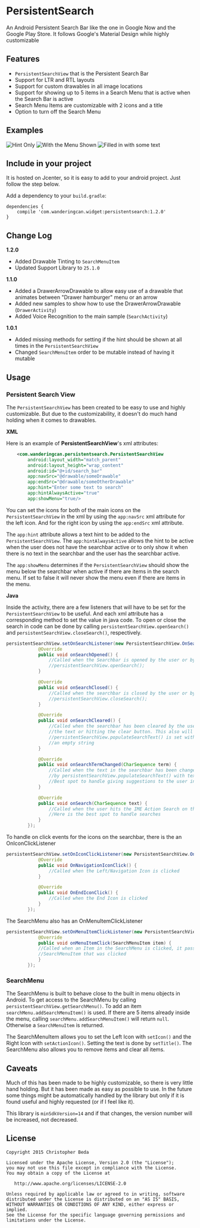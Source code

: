 # PersistentSearch
An Android Persistent Search Bar like the one in Google Now and the Google Play Store. It follows Google's Material Design while
highly customizable

## Features
* `PersistentSearchView` that is the Persistent Search Bar
* Support for LTR and RTL layouts
* Support for custom drawables in all image locations
* Support for showing up to 5 items in a Search Menu that is active when the Search Bar is active
* Search Menu Items are customizable with 2 icons and a title
* Option to turn off the Search Menu

## Examples
![Hint Only](https://github.com/s7092910/PersistentSearch/blob/master/images/Hint.png)
![With the Menu Shown](https://github.com/s7092910/PersistentSearch/blob/master/images/Menu.png)
![Filled in with some text](https://github.com/s7092910/PersistentSearch/blob/master/images/Filled.png)

## Include in your project
It is hosted on Jcenter, so it is easy to add to your android project. Just follow the step below.

Add a dependency to your `build.gradle`:
```
dependencies {
    compile 'com.wanderingcan.widget:persistentsearch:1.2.0'
}
```

## Change Log
**1.2.0**
  * Added Drawable Tinting to `SearchMenuItem`
  * Updated Support Library to `25.1.0`

**1.1.0**
  * Added a DrawerArrowDrawable to allow easy use of a drawable that animates between "Drawer hamburger" menu or an arrow
  * Added new samples to show how to use the DrawerArrowDrawable (`DrawerActivity`)
  * Added Voice Recognition to the main sample (`SearchActivity`)

**1.0.1**
  * Added missing methods for setting if the hint should be shown at all times in the `PersistentSearchView`
  * Changed `SearchMenuItem` order to be mutable instead of having it mutable

## Usage
### Persistent Search View
The `PersistentSearchView` has been created to be easy to use and highly customizable. But due to the customizability, it doesn't do much hand holding when it comes to drawables.

**XML**

Here is an example of **PersistentSearchView**'s xml attributes:
```XML
    <com.wanderingcan.persistentsearch.PersistentSearchView
        android:layout_width="match_parent"
        android:layout_height="wrap_content"
        android:id="@+id/search_bar"
        app:navSrc="@drawable/someDrawable"
        app:endSrc="@drawable/someOtherDrawable"
        app:hint="Enter some text to search"
        app:hintAlwaysActive="true"
        app:showMenu="true/>
```

You can set the icons for both of the main icons on the `PersistentSearchView` in the xml by using the `app:navSrc` xml
attribute for the left icon. And for the right icon by using the `app:endSrc` xml attribute.

The `app:hint` attribute allows a text hint to be added to the `PersistentSearchView`. The `app:hintAlwaysActive` allows the
hint to be active when the user does not have the searchbar active or to only show it when there is no text in the searchbar
and the user has the searchbar active.

The `app:showMenu` determines if the `PersistentSearchView` should show the menu below the searchbar when active if there are
items in the search menu. If set to false it will never show the menu even if there are items in the menu.


**Java**

Inside the activity, there are a few listeners that will have to be set for the `PersistentSearchView` to be useful. And each
xml attribute has a corresponding method to set the value in java code. To open or close the search in code can be done by 
calling `persistentSearchView.openSearch()` and `persistentSearchView.closeSearch()`, respectively.

```JAVA
persistentSearchView.setOnSearchListener(new PersistentSearchView.OnSearchListener() {
            @Override
            public void onSearchOpened() {
                //Called when the Searchbar is opened by the user or by something calling
                //persistentSearchView.openSearch();
            }

            @Override
            public void onSearchClosed() {
                //Called when the searchbar is closed by the user or by something calling
                //persistentSearchView.closeSearch();
            }

            @Override
            public void onSearchCleared() {
                //Called when the searchbar has been cleared by the user by removing all 
                //the text or hitting the clear button. This also will be called if 
                //persistentSearchView.populateSearchText() is set with a null string or
                //an empty string
            }

            @Override
            public void onSearchTermChanged(CharSequence term) {
                //Called when the text in the searchbar has been changed by the user or 
                //by persistentSearchView.populateSearchText() with text passed in.
                //Best spot to handle giving suggestions to the user in the menu
            }

            @Override
            public void onSearch(CharSequence text) {
                //Called when the user hits the IME Action Search on the keyboard to search
                //Here is the best spot to handle searches
            }
        });
```

To handle on click events for the icons on the searchbar, there is the an OnIconClickListener
```Java
persistentSearchView.setOnIconClickListener(new PersistentSearchView.OnIconClickListener() {
            @Override
            public void OnNavigationIconClick() {
                //Called when the Left/Navigation Icon is clicked
            }

            @Override
            public void OnEndIconClick() {
                //Called when the End Icon is clicked
            }
        });
```

The SearchMenu also has an OnMenuItemClickListener
```Java
persistentSearchView.setOnMenuItemClickListener(new PersistentSearchView.OnMenuItemClickListener() {
            @Override
            public void onMenuItemClick(SearchMenuItem item) {
            //Called when an Item in the SearchMenu is clicked, it passes in the 
            //SearchMenuItem that was clicked
            }
        });
```

### SearchMenu
The SearchMenu is built to behave close to the built in menu objects in Android. To get access to the SearchMenu by calling
`persistentSearchView.getSearchMenu()`. To add an item `searchMenu.addSearchMenuItem()` is used. If there are 5 items already
inside the menu, calling `searchMenu.addSearchMenuItem()` will return `null`. Otherwise a `SearchMenuItem` is returned.

The SearchMenuItem allows you to set the Left Icon with `setIcon()` and the Right Icon with `setActionIcon()`. Setting the 
text is done by `setTitle()`. The SearchMenu also allows you to remove items and clear all items.

## Caveats
Much of this has been made to be highly customizable, so there is very little hand holding. But it has been made 
as easy as possible to use. In the future some things might be automatically handled by the library but only if it is found useful and highly requested (or if I feel like it).

This library is `minSdkVersion=14` and if that changes, the version number will be increased, not decreased.

## License


    Copyright 2015 Christopher Beda

    Licensed under the Apache License, Version 2.0 (the "License");
    you may not use this file except in compliance with the License.
    You may obtain a copy of the License at

       http://www.apache.org/licenses/LICENSE-2.0

    Unless required by applicable law or agreed to in writing, software
    distributed under the License is distributed on an "AS IS" BASIS,
    WITHOUT WARRANTIES OR CONDITIONS OF ANY KIND, either express or implied.
    See the License for the specific language governing permissions and
    limitations under the License.
